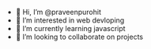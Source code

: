 - 👋 Hi, I’m @praveenpurohit
- 👀 I’m interested in web devloping
- 🌱 I’m currently learning javascript
- 💞️ I’m looking to collaborate on projects

<!---
praveenpurohit/praveenpurohit is a ✨ special ✨ repository because its `README.md` (this file) appears on your GitHub profile.
You can click the Preview link to take a look at your changes.
--->
